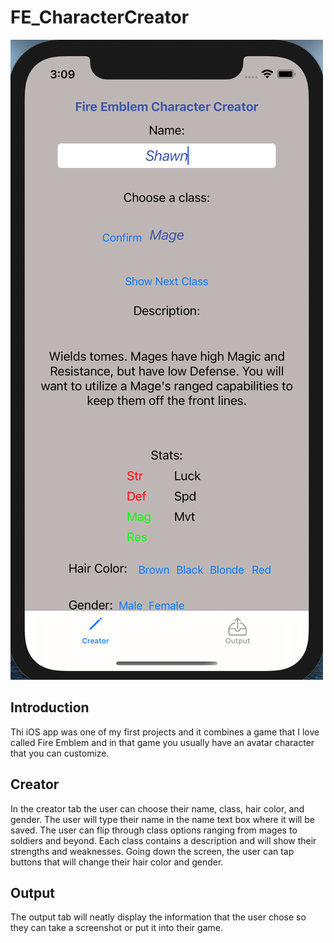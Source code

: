 # FE_CharacterCreator

![main_screen](assets/fecreator.png?raw=true)

## Introduction
Thi iOS app was one of my first projects and it combines a game that I love called Fire Emblem and in that game you usually have an avatar character that you can customize.

## Creator
In the creator tab the user can choose their name, class, hair color, and gender. The user will type their name in the name text box where it will be saved. The user can flip through class options ranging from mages to soldiers and beyond. Each class contains a description and will show their strengths and weaknesses. Going down the screen, the user can tap buttons that will change their hair color and gender.

## Output
The output tab will neatly display the information that the user chose so they can take a screenshot or put it into their game.
